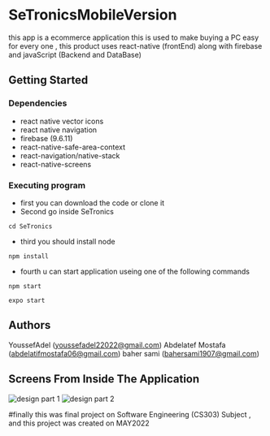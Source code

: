 # SeTronicsMobileVersion

this app is a ecommerce application this is used to make buying a PC easy for every one ,
this product uses react-native (frontEnd) along with firebase and javaScript (Backend and DataBase)

## Getting Started

### Dependencies

* react native vector icons
* react native navigation
* firebase (9.6.11)
* react-native-safe-area-context
* react-navigation/native-stack
* react-native-screens

### Executing program

* first you can download the code or clone it
* Second go inside SeTronics
```
cd SeTronics
```
* third you should install node
```
npm install
```
* fourth u can start application useing one of the following commands
```
npm start
```
```
expo start
```

## Authors

YoussefAdel (youssefadel22022@gmail.com)
Abdelatef Mostafa (abdelatifmostafa06@gmail.com)
baher sami (bahersami1907@gmail.com)

## Screens From Inside The Application

![design part 1](https://i.ibb.co/9c5qX60/my-design.png)
![design part 2](https://i.ibb.co/zRHfJnb/my-design-1.png)

#finally this was final project on Software Engineering (CS303) Subject , and this project was created on MAY2022
